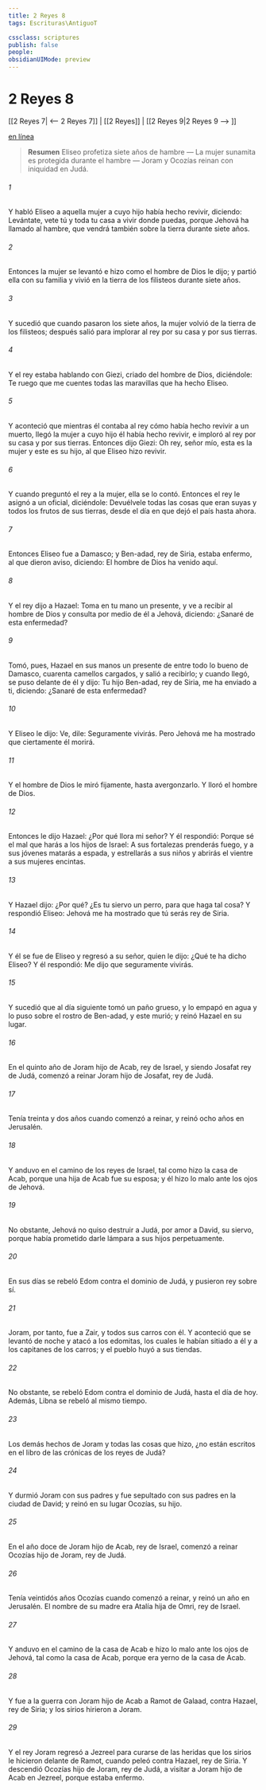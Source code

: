 ```yaml
---
title: 2 Reyes 8
tags: Escrituras\AntiguoT

cssclass: scriptures
publish: false
people:
obsidianUIMode: preview
---
```


# 2 Reyes 8
[[2 Reyes 7| <-- 2 Reyes 7]] | [[2 Reyes]] | [[2 Reyes 9|2 Reyes 9 --> ]]

[en línea](https://churchofjesuschrist.org/study/scriptures/ot/2-kgs/8?lang=spa)

> __Resumen__
Eliseo profetiza siete años de hambre — La mujer sunamita es protegida durante el hambre — Joram y Ocozías reinan con iniquidad en Judá.

###### 1 
Y habló Eliseo a aquella mujer a cuyo hijo había hecho revivir, diciendo: Levántate, vete tú y toda tu casa a vivir donde puedas, porque Jehová ha llamado al hambre, que vendrá también sobre la tierra durante siete años.

###### 2 
Entonces la mujer se levantó e hizo como el hombre de Dios le dijo; y partió ella con su familia y vivió en la tierra de los filisteos durante siete años.

###### 3 
Y sucedió que cuando pasaron los siete años, la mujer volvió de la tierra de los filisteos; después salió para implorar al rey por su casa y por sus tierras.

###### 4 
Y el rey estaba hablando con Giezi, criado del hombre de Dios, diciéndole: Te ruego que me cuentes todas las maravillas que ha hecho Eliseo.

###### 5 
Y aconteció que mientras él contaba al rey cómo había hecho revivir a un muerto, llegó la mujer a cuyo hijo él había hecho revivir, e imploró al rey por su casa y por sus tierras. Entonces dijo Giezi: Oh rey, señor mío, esta es la mujer y este es su hijo, al que Eliseo hizo revivir.

###### 6 
Y cuando preguntó el rey a la mujer, ella se lo contó. Entonces el rey le asignó a un oficial, diciéndole: Devuélvele todas las cosas que eran suyas y todos los frutos de sus tierras, desde el día en que dejó el país hasta ahora.

###### 7 
Entonces Eliseo fue a Damasco; y Ben-adad, rey de Siria, estaba enfermo, al que dieron aviso, diciendo: El hombre de Dios ha venido aquí.

###### 8 
Y el rey dijo a Hazael: Toma en tu mano un presente, y ve a recibir al hombre de Dios y consulta por medio de él a Jehová, diciendo: ¿Sanaré de esta enfermedad?

###### 9 
Tomó, pues, Hazael en sus manos un presente de entre todo lo bueno de Damasco, cuarenta camellos cargados, y salió a recibirlo; y cuando llegó, se puso delante de él y dijo: Tu hijo Ben-adad, rey de Siria, me ha enviado a ti, diciendo: ¿Sanaré de esta enfermedad?

###### 10 
Y Eliseo le dijo: Ve, dile: Seguramente vivirás. Pero Jehová me ha mostrado que ciertamente él morirá.

###### 11 
Y el hombre de Dios le miró fijamente, hasta avergonzarlo. Y lloró el hombre de Dios.

###### 12 
Entonces le dijo Hazael: ¿Por qué llora mi señor? Y él respondió: Porque sé el mal que harás a los hijos de Israel: A sus fortalezas prenderás fuego, y a sus jóvenes matarás a espada, y estrellarás a sus niños y abrirás el vientre a sus mujeres encintas.

###### 13 
Y Hazael dijo: ¿Por qué? ¿Es tu siervo un perro, para que haga tal cosa? Y respondió Eliseo: Jehová me ha mostrado que tú serás rey de Siria.

###### 14 
Y él se fue de Eliseo y regresó a su señor, quien le dijo: ¿Qué te ha dicho Eliseo? Y él respondió: Me dijo que seguramente vivirás.

###### 15 
Y sucedió que al día siguiente tomó un paño grueso, y lo empapó en agua y lo puso sobre el rostro de Ben-adad, y este murió; y reinó Hazael en su lugar.

###### 16 
En el quinto año de Joram hijo de Acab, rey de Israel, y siendo Josafat rey de Judá, comenzó a reinar Joram hijo de Josafat, rey de Judá.

###### 17 
Tenía treinta y dos años cuando comenzó a reinar, y reinó ocho años en Jerusalén.

###### 18 
Y anduvo en el camino de los reyes de Israel, tal como hizo la casa de Acab, porque una hija de Acab fue su esposa; y él hizo lo malo ante los ojos de Jehová.

###### 19 
No obstante, Jehová no quiso destruir a Judá, por amor a David, su siervo, porque había prometido darle lámpara a sus hijos perpetuamente.

###### 20 
En sus días se rebeló Edom contra el dominio de Judá, y pusieron rey sobre sí.

###### 21 
Joram, por tanto, fue a Zair, y todos sus carros con él. Y aconteció que se levantó de noche y atacó a los edomitas, los cuales le habían sitiado a él y a los capitanes de los carros; y el pueblo huyó a sus tiendas.

###### 22 
No obstante, se rebeló Edom contra el dominio de Judá, hasta el día de hoy. Además, Libna se rebeló al mismo tiempo.

###### 23 
Los demás hechos de Joram y todas las cosas que hizo, ¿no están escritos en el libro de las crónicas de los reyes de Judá?

###### 24 
Y durmió Joram con sus padres y fue sepultado con sus padres en la ciudad de David; y reinó en su lugar Ocozías, su hijo.

###### 25 
En el año doce de Joram hijo de Acab, rey de Israel, comenzó a reinar Ocozías hijo de Joram, rey de Judá.

###### 26 
Tenía veintidós años Ocozías cuando comenzó a reinar, y reinó un año en Jerusalén. El nombre de su madre era Atalía hija de Omri, rey de Israel.

###### 27 
Y anduvo en el camino de la casa de Acab e hizo lo malo ante los ojos de Jehová, tal como la casa de Acab, porque era yerno de la casa de Acab.

###### 28 
Y fue a la guerra con Joram hijo de Acab a Ramot de Galaad, contra Hazael, rey de Siria; y los sirios hirieron a Joram.

###### 29 
Y el rey Joram regresó a Jezreel para curarse de las heridas que los sirios le hicieron delante de Ramot, cuando peleó contra Hazael, rey de Siria. Y descendió Ocozías hijo de Joram, rey de Judá, a visitar a Joram hijo de Acab en Jezreel, porque estaba enfermo.

